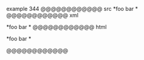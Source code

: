 example 344
@@@@@@@@@@@@ src
*foo bar
*
@@@@@@@@@@@@ xml
<?xml version="1.0" encoding="UTF-8"?>
<!DOCTYPE document SYSTEM "CommonMark.dtd">
<document xmlns="http://commonmark.org/xml/1.0">
  <paragraph>
    <text>*foo bar</text>
    <softbreak />
    <text>*</text>
  </paragraph>
</document>
@@@@@@@@@@@@ html
<p>*foo bar
*</p>
@@@@@@@@@@@@
